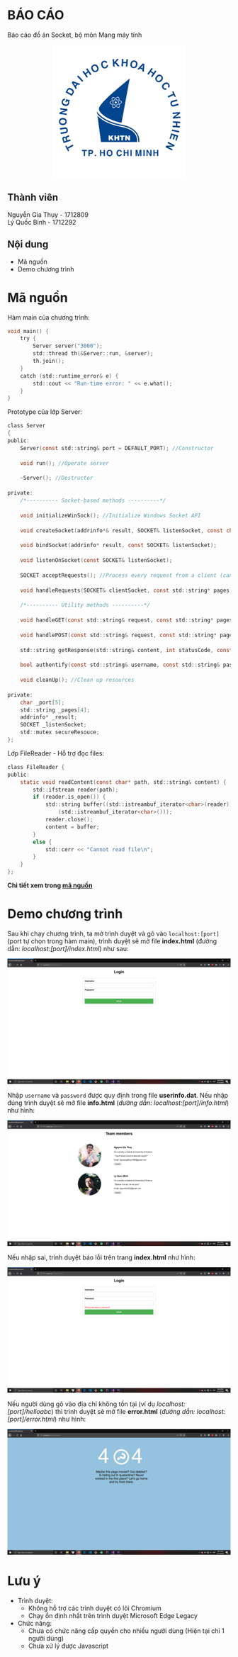 # **BÁO CÁO**

Báo cáo đồ án Socket, bộ môn Mạng máy tính  

<p align="center">
<img width="300" height="300" src="report/hcmus.png">
</p>

## Thành viên

Nguyễn Gia Thụy - 1712809  
Lý Quốc Bình - 1712292

## Nội dung

+ Mã nguồn
+ Demo chương trình

# Mã nguồn

Hàm main của chương trình:

``` c
void main() {
	try {
		Server server("3000");
		std::thread th(&Server::run, &server);
		th.join();
	}
	catch (std::runtime_error& e) {
		std::cout << "Run-time error: " << e.what();
	}
}
```
Prototype của lớp Server:
``` c
class Server
{
public:
    Server(const std::string& port = DEFAULT_PORT); //Constructor

    void run(); //Operate server
   
    ~Server(); //Destructor

private:
    /*---------- Socket-based methods ----------*/

    void initializeWinSock(); //Initialize Windows Socket API

    void createSocket(addrinfo*& result, SOCKET& listenSocket, const char* port); 

    void bindSocket(addrinfo* result, const SOCKET& listenSocket);

    void listenOnSocket(const SOCKET& listenSocket);
    
    SOCKET acceptRequests(); //Process every request from a client (can handle many clients at a time)

    void handleRequests(SOCKET& clientSocket, const std::string* pages);

    /*---------- Utility methods ----------*/

    void handleGET(const std::string& request, const std::string* pages, std::string& response, bool authorized);

    void handlePOST(const std::string& request, const std::string* pages, std::string& response, bool& authorized);

    std::string getResponse(std::string& content, int statusCode, const std::string& message); //Required for handleGET and handlePOST methods create every suitable response respected to every request

    bool authentify(const std::string& username, const std::string& password); //Required for handlePOST method, checking for valid usernames and emails

    void cleanUp(); //Clean up resources

private:
    char _port[5];
    std::string _pages[4];
    addrinfo* _result;
    SOCKET _listenSocket;
    std::mutex secureResouce;
};
```

Lớp FileReader - Hỗ trợ đọc files:
``` c
class FileReader {
public:
	static void readContent(const char* path, std::string& content) {
		std::ifstream reader(path);
		if (reader.is_open()) {
			std::string buffer((std::istreambuf_iterator<char>(reader)),
				(std::istreambuf_iterator<char>()));
			reader.close();
			content = buffer;
		}
		else {
			std::cerr << "Cannot read file\n";
		}
	}
};
```

__Chi tiết xem trong [mã nguồn](source/Server.h)__

# Demo chương trình

Sau khi chạy chương trình, ta mở trình duyệt và gõ vào `localhost:[port]` (port tự chọn trong hàm main), trình duyệt sẽ mở file __index.html__ (đường dẫn: _localhost:\[port\]/index.html_) như sau:

![index](report/index.png)

Nhập `username` và `password` được quy định trong file __userinfo.dat__. Nếu nhập đúng trình duyệt sẽ mở file __info.html__ (_đường dẫn: localhost:\[port\]/info.html_) như hình:

![info](report/info.png)

Nếu nhập sai, trình duyệt báo lỗi trên trang __index.html__ như hình:

![index_error](report/index_error.png)

Nếu người dùng gõ vào địa chỉ không tồn tại (ví dụ _localhost:[port]/helloabc_) thì trình duyệt sẽ mở file __error.html__ (_đường dẫn: localhost:\[port\]/error.html_) như hình:

![error](report/error.png)

# Lưu ý

- Trình duyệt:  
  - Không hỗ trợ các trình duyệt có lõi Chromium
  - Chạy ổn định nhất trên trình duyệt Microsoft Edge Legacy
- Chức năng:  
  - Chưa có chức năng cấp quyền cho nhiều người dùng (Hiện tại chỉ 1 người dùng)
  - Chưa xử lý được Javascript
